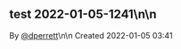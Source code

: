 ## test 2022-01-05-1241\n\n
By [@dperrett](https://github.com/dperrett)\n\n
Created 2022-01-05 03:41
